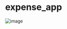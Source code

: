 # expense_app
![image](https://github.com/Chime-git/expense_app/assets/129484558/a180049d-0084-4db9-8dbb-6192c394fda6)
